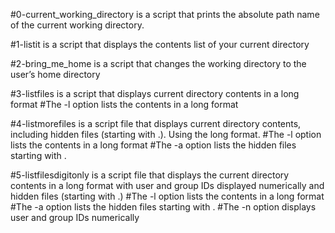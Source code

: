 #0-current_working_directory is a script that prints the absolute path name of the current working directory.

#1-listit is a script that displays the contents list of your current directory

#2-bring_me_home is a script that changes the working directory to the user’s home directory

#3-listfiles is a script that displays current directory contents in a long format
#The -l option lists the contents in a long format

#4-listmorefiles is a script file that displays current directory contents, including hidden files (starting with .). Using the long format.
#The -l option lists the contents in a long format
#The -a option lists the hidden files starting with .

#5-listfilesdigitonly is a script file that displays the current directory contents in a long format with user and group IDs displayed numerically and hidden files (starting with .)
#The -l option lists the contents in a long format
#The -a option lists the hidden files starting with .
#The -n option displays user and group IDs numerically
